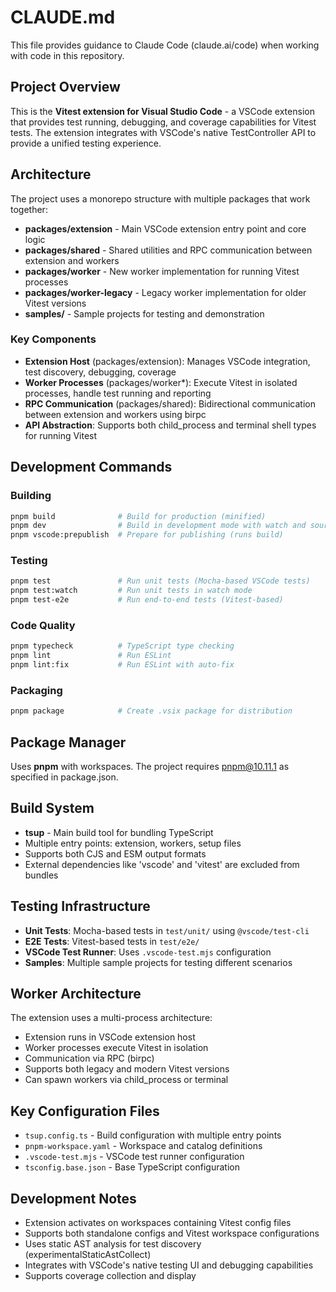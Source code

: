# CLAUDE.md

This file provides guidance to Claude Code (claude.ai/code) when working with code in this repository.

## Project Overview

This is the **Vitest extension for Visual Studio Code** - a VSCode extension that provides test running, debugging, and coverage capabilities for Vitest tests. The extension integrates with VSCode's native TestController API to provide a unified testing experience.

## Architecture

The project uses a monorepo structure with multiple packages that work together:

- **packages/extension** - Main VSCode extension entry point and core logic
- **packages/shared** - Shared utilities and RPC communication between extension and workers
- **packages/worker** - New worker implementation for running Vitest processes
- **packages/worker-legacy** - Legacy worker implementation for older Vitest versions
- **samples/** - Sample projects for testing and demonstration

### Key Components

- **Extension Host** (packages/extension): Manages VSCode integration, test discovery, debugging, coverage
- **Worker Processes** (packages/worker*): Execute Vitest in isolated processes, handle test running and reporting
- **RPC Communication** (packages/shared): Bidirectional communication between extension and workers using birpc
- **API Abstraction**: Supports both child_process and terminal shell types for running Vitest

## Development Commands

### Building
```bash
pnpm build              # Build for production (minified)
pnpm dev                # Build in development mode with watch and sourcemap
pnpm vscode:prepublish  # Prepare for publishing (runs build)
```

### Testing
```bash
pnpm test               # Run unit tests (Mocha-based VSCode tests)
pnpm test:watch         # Run unit tests in watch mode
pnpm test-e2e           # Run end-to-end tests (Vitest-based)
```

### Code Quality
```bash
pnpm typecheck          # TypeScript type checking
pnpm lint               # Run ESLint
pnpm lint:fix           # Run ESLint with auto-fix
```

### Packaging
```bash
pnpm package            # Create .vsix package for distribution
```

## Package Manager

Uses **pnpm** with workspaces. The project requires pnpm@10.11.1 as specified in package.json.

## Build System

- **tsup** - Main build tool for bundling TypeScript
- Multiple entry points: extension, workers, setup files
- Supports both CJS and ESM output formats
- External dependencies like 'vscode' and 'vitest' are excluded from bundles

## Testing Infrastructure

- **Unit Tests**: Mocha-based tests in `test/unit/` using `@vscode/test-cli`
- **E2E Tests**: Vitest-based tests in `test/e2e/`
- **VSCode Test Runner**: Uses `.vscode-test.mjs` configuration
- **Samples**: Multiple sample projects for testing different scenarios

## Worker Architecture

The extension uses a multi-process architecture:
- Extension runs in VSCode extension host
- Worker processes execute Vitest in isolation
- Communication via RPC (birpc)
- Supports both legacy and modern Vitest versions
- Can spawn workers via child_process or terminal

## Key Configuration Files

- `tsup.config.ts` - Build configuration with multiple entry points
- `pnpm-workspace.yaml` - Workspace and catalog definitions
- `.vscode-test.mjs` - VSCode test runner configuration
- `tsconfig.base.json` - Base TypeScript configuration

## Development Notes

- Extension activates on workspaces containing Vitest config files
- Supports both standalone configs and Vitest workspace configurations
- Uses static AST analysis for test discovery (experimentalStaticAstCollect)
- Integrates with VSCode's native testing UI and debugging capabilities
- Supports coverage collection and display
